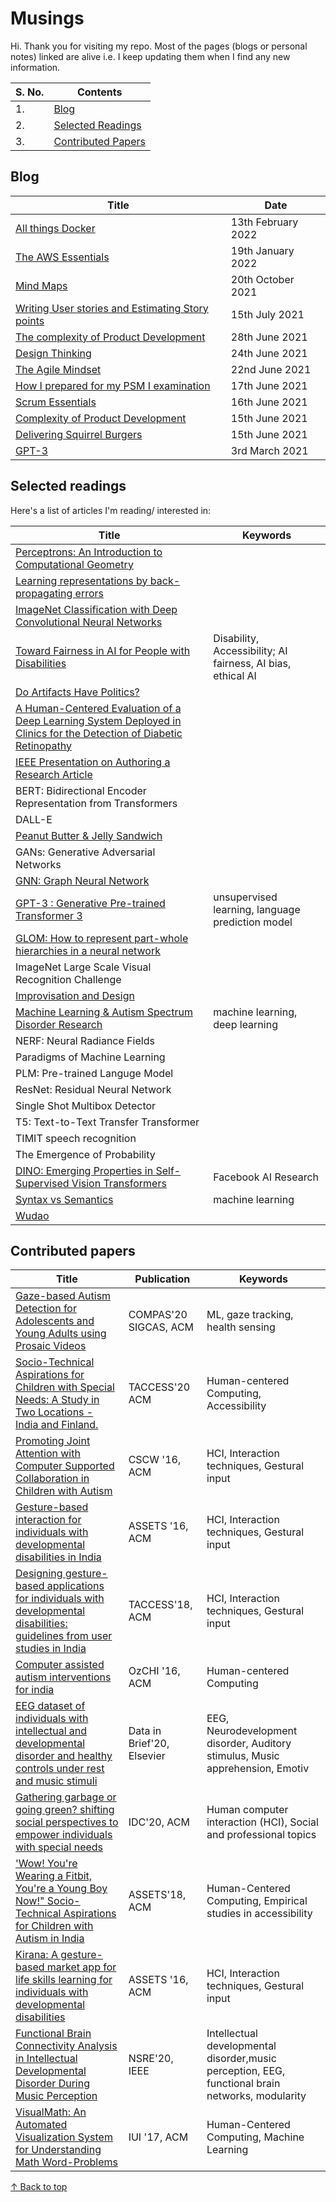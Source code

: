 # Musings 

Hi. Thank you for visiting my repo. Most of the pages (blogs or personal notes) linked are alive i.e. I keep updating them when I find any new information. 


| S. No. | Contents | 
| ------------- | ------------- |
| 1. | [Blog](/musings#blog)|
| 2. | [Selected Readings](/musings#papers-selected-readings) |  
| 3. | [Contributed Papers](/musings#contributed-papers) | 

## Blog

| Title        | Date |
| ------------- | ------------- |
| [All things Docker](/musings/posts/docker/13-02-22-all-things-docker)| 13th February 2022 |
| [The AWS Essentials](/posts/cloud/aws/theory/19-01-2022-exploring-aws-services.md)| 19th January 2022 |
| [Mind Maps](/posts/agile/scrum/20-10-2021-mind-maps.md)| 20th October 2021 |
| [Writing User stories and Estimating Story points](https://github.com/blessinvarkey/musings/blob/main/posts/agile/scrum/15-07-2021-user-stories-and-story-points.md)| 15th July 2021 |
| [The complexity of Product Development](https://github.com/blessinvarkey/musings/blob/main/posts/agile/scrum/15-06-2021-complexity-of-product-development.md) | 28th June  2021 |
| [Design Thinking](https://github.com/blessinvarkey/musings/blob/main/posts/design/24-06-2021-design-thinking.md)| 24th June 2021 |
| [The Agile Mindset](https://github.com/blessinvarkey/musings/blob/main/posts/agile/scrum/22-06-2021-the-agile-mindset.md)| 22nd June 2021 |
| [How I prepared for my PSM I examination](https://github.com/blessinvarkey/musings/blob/main/posts/agile/scrum/17-06-2021-psm-1-certification.md)| 17th June 2021 |
| [Scrum Essentials](https://github.com/blessinvarkey/musings/blob/main/posts/agile/scrum/16-06-2021-scrum-essentials.md) | 16th June 2021 | 
| [Complexity of Product Development](https://github.com/blessinvarkey/musings/blob/main/posts/agile/scrum/15-06-2021-complexity-of-product-development.md) | 15th June 2021 | 
| [Delivering Squirrel Burgers](https://github.com/blessinvarkey/musings/blob/main/posts/agile/scrum/15-06-2021-scrum-1-squirrel-burgers.md) | 15th June 2021 |
| [GPT-3](https://github.com/blessinvarkey/musings/blob/main/posts/gpt/GPT-3.md)| 3rd March 2021 |


## Selected readings
Here's a list of articles I'm reading/ interested in:

| Title        | Keywords |
| ------------- | ------------- |
| [Perceptrons: An Introduction to Computational Geometry](https://mitpress.mit.edu/books/perceptrons)||
| [Learning representations by back-propagating errors](https://www.nature.com/articles/323533a0)||
| [ImageNet Classification with Deep Convolutional Neural Networks](https://papers.nips.cc/paper/2012/file/c399862d3b9d6b76c8436e924a68c45b-Paper.pdf)||
|[Toward Fairness in AI for People with Disabilities](https://arxiv.org/abs/1907.02227)|Disability, Accessibility; AI fairness, AI bias, ethical AI|
|[Do Artifacts Have Politics?](https://nissenbaum.tech.cornell.edu/papers/Winner.pdf)||
|[A Human-Centered Evaluation of a Deep Learning System Deployed in Clinics for the Detection of Diabetic Retinopathy](https://dl.acm.org/doi/abs/10.1145/3313831.3376718)||
|[IEEE Presentation on Authoring a Research Article](https://ccstatic.ccindex.cn/event/33/39/49/7/rt/1/documents/resourceList1629805348095/finalslidedeckieeeauthorshipoasymposium26thaugust20211629805340579.pdf)|
| BERT: Bidirectional Encoder Representation from Transformers ||
| DALL-E | |
| [Peanut Butter & Jelly Sandwich](http://static.zerorobotics.mit.edu/docs/team-activities/ProgrammingPeanutButterAndJelly.pdf)| |
| GANs: Generative Adversarial Networks ||
| [GNN: Graph Neural Network](https://dataflowr.github.io/website/modules/graph1/) | |
| [GPT-3 : Generative Pre-trained Transformer 3](posts/GPT-3.md) | unsupervised learning, language prediction model |
| [GLOM: How to represent part-whole hierarchies in a neural network](https://arxiv.org/pdf/2102.12627.pdf)||
| ImageNet Large Scale Visual Recognition Challenge ||
| [Improvisation and Design](https://www.researchgate.net/publication/221516785_Improvisation_principles_and_techniques_for_design) ||
| [Machine Learning & Autism Spectrum Disorder Research](https://github.com/blessinvarkey/musings/blob/main/posts/ml-asd-dl.md)|machine learning, deep learning|
| NERF: Neural Radiance Fields | |
| Paradigms of Machine Learning |  |
| PLM: Pre-trained Languge Model | | 
| ResNet: Residual Neural Network | | 
| Single Shot Multibox Detector | |
| T5: Text-to-Text Transfer Transformer ||
| TIMIT speech recognition ||
| The Emergence of Probability ||
| [DINO: Emerging Properties in Self-Supervised Vision Transformers](https://ai.facebook.com/blog/dino-paws-computer-vision-with-self-supervised-transformers-and-10x-more-efficient-training) |Facebook AI Research|
| [Syntax vs Semantics](https://github.com/blessinvarkey/musings/blob/main/posts/Syntax-vs-Semantics.md)| machine learning |
| [Wudao](https://en.pingwest.com/a/8693)||


## Contributed papers

| Title        | Publication | Keywords |
| ------------- | ------------- | ------------- |
| [Gaze-based Autism Detection for Adolescents and Young Adults using Prosaic Videos](https://arxiv.org/pdf/2005.12951.pdf)| COMPAS'20 SIGCAS, ACM |ML, gaze tracking, health sensing |
| [Socio-Technical Aspirations for Children with Special Needs: A Study in Two Locations - India and Finland.](https://dl.acm.org/doi/abs/10.1145/3396076)| TACCESS'20 ACM | Human-centered Computing, Accessibility |
| [Promoting Joint Attention with Computer Supported Collaboration in Children with Autism](https://dl.acm.org/doi/abs/10.1145/2818048.2819930) | CSCW '16, ACM| HCI, Interaction techniques, Gestural input |
|[Gesture-based interaction for individuals with developmental disabilities in India](https://dl.acm.org/doi/abs/10.1145/2982142.2982166)|ASSETS '16, ACM| HCI, Interaction techniques, Gestural input |
|[Designing gesture-based applications for individuals with developmental disabilities: guidelines from user studies in India](https://dl.acm.org/doi/abs/10.1145/3161710)| TACCESS'18, ACM|HCI, Interaction techniques, Gestural input |
|[Computer assisted autism interventions for india](https://dl.acm.org/doi/abs/10.1145/3010915.3011007) | OzCHI '16, ACM|Human-centered Computing |
|[EEG dataset of individuals with intellectual and developmental disorder and healthy controls under rest and music stimuli](https://www.sciencedirect.com/science/article/pii/S2352340920303826)| Data in Brief'20, Elsevier|EEG, Neurodevelopment disorder, Auditory stimulus, Music apprehension, Emotiv |
|[Gathering garbage or going green? shifting social perspectives to empower individuals with special needs](https://dl.acm.org/doi/abs/10.1145/3392063.3394394) | IDC'20, ACM|Human computer interaction (HCI), Social and professional topics |
| ['Wow! You're Wearing a Fitbit, You're a Young Boy Now!" Socio-Technical Aspirations for Children with Autism in India](https://dl.acm.org/doi/abs/10.1145/3234695.3239329) | ASSETS'18, ACM |Human-Centered Computing, Empirical studies in accessibility |
| [Kirana: A gesture-based market app for life skills learning for individuals with developmental disabilities](https://dl.acm.org/doi/abs/10.1145/2982142.2982149)| ASSETS '16, ACM | HCI, Interaction techniques, Gestural input |
| [Functional Brain Connectivity Analysis in Intellectual Developmental Disorder During Music Perception](https://ieeexplore.ieee.org/abstract/document/9201163/) |  NSRE'20, IEEE | Intellectual developmental disorder,music perception, EEG, functional brain networks, modularity |
| [VisualMath: An Automated Visualization System for Understanding Math Word-Problems](https://dl.acm.org/doi/abs/10.1145/3030024.3040989) | IUI '17, ACM | Human-Centered Computing, Machine Learning |


[↑ Back to top](/musings#musings)

